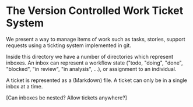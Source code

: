 # The Version Controlled Work Ticket System

We present a way to manage items of work such as tasks, stories, support requests using a tickting system implemented in git.

Inside this directory we have a number of directories which represent inboxes. An inbox can represent a workflow state ("todo, "doing", "done", "blocked", "in review", "in analysis", ...), or assignment to an individual.

A ticket is represented as a (Markdown) file. A ticket can only be in a single inbox at a time.

[Can inboxes be nested? Allow tickets anywhere?]
